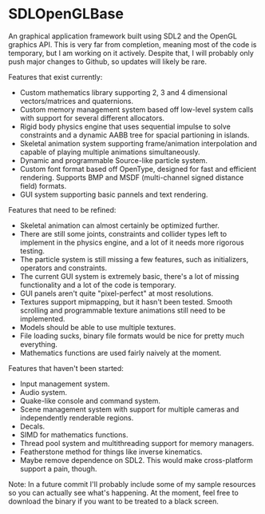 # SDLOpenGLBase
An graphical application framework built using SDL2 and the OpenGL graphics API. This is very far from completion, meaning most of the code is temporary, but I am working on it actively. Despite that, I will probably only push major changes to Github, so updates will likely be rare.

Features that exist currently:

* Custom mathematics library supporting 2, 3 and 4 dimensional vectors/matrices and quaternions.
* Custom memory management system based off low-level system calls with support for several different allocators.
* Rigid body physics engine that uses sequential impulse to solve constraints and a dynamic AABB tree for spacial partioning in islands.
* Skeletal animation system supporting frame/animation interpolation and capable of playing multiple animations simultaneously.
* Dynamic and programmable Source-like particle system.
* Custom font format based off OpenType, designed for fast and efficient rendering. Supports BMP and MSDF (multi-channel signed distance field) formats.
* GUI system supporting basic pannels and text rendering.

Features that need to be refined:

* Skeletal animation can almost certainly be optimized further.
* There are still some joints, constraints and collider types left to implement in the physics engine, and a lot of it needs more rigorous testing.
* The particle system is still missing a few features, such as initializers, operators and constraints.
* The current GUI system is extremely basic, there's a lot of missing functionality and a lot of the code is temporary.
* GUI panels aren't quite "pixel-perfect" at most resolutions.
* Textures support mipmapping, but it hasn't been tested. Smooth scrolling and programmable texture animations still need to be implemented.
* Models should be able to use multiple textures.
* File loading sucks, binary file formats would be nice for pretty much everything.
* Mathematics functions are used fairly naively at the moment.

Features that haven't been started:

* Input management system.
* Audio system.
* Quake-like console and command system.
* Scene management system with support for multiple cameras and independently renderable regions.
* Decals.
* SIMD for mathematics functions.
* Thread pool system and multithreading support for memory managers.
* Featherstone method for things like inverse kinematics.
* Maybe remove dependence on SDL2. This would make cross-platform support a pain, though.

Note: In a future commit I'll probably include some of my sample resources so you can actually see what's happening. At the moment, feel free to download the binary if you want to be treated to a black screen.